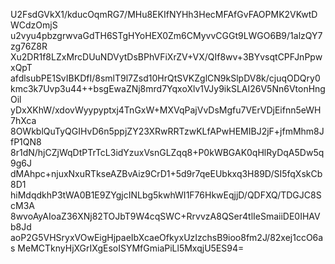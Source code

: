 U2FsdGVkX1/kducOqmRG7/MHu8EKIfNYHh3HecMFAfGvFAOPMK2VKwtDWCdzOmjS
u2vyu4pbzgrwvaGdTH6STgHYoHEX0Zm6CMyvvCGGt9LWGO6B9/1alzQY7zg76Z8R
Xu2DR1f8LZxMrcDUuNDVytDsBPhVFiXrZV+VX/QIf8wv+3BYvsqtCPFJnPpwxQpT
afdlsubPE1SvIBKDfI/8smlT9l7Zsd10HrQtSVKZglCN9kSlpDV8k/cjuqODQry0
kmc3k7Uvp3u44++bsgEwaZNj8mrd7YqxoXlv1VJy9ikSLAI26V5Nn6VtonHngOil
yDxXKhW/xdovWyypyptxj4TnGxW+MXVqPajVvDsMgfu7VErVDjEifnn5eWH7hXca
8OWkblQuTyQGIHvD6n5ppjZY23XRwRRTzwKLfAPwHEMIBJ2jF+jfmMhm8JfP1QN8
8r1dN/hjCZjWqDtPTrTcL3idYzuxVsnGLZqq8+P0kWBGAK0qHlRyDqA5Dw5q9g6J
dMAhpc+njuxNxuRTkseAZBvAiz9CrD1+5d9r7qeEUbkxq3H89D/SI5fqXskCb8D1
hiMdqdkhP3tWA0B1E9ZYgjcINLbg5kwhWI1F76HkwEqjjD/QDFXQ/TDGJC8ScM3A
8wvoAyAIoaZ36XNj82TOJbT9W4cqSWC+RrvvzA8QSer4tlIeSmaiiDE0IHAVb8Jd
aoP2G5VHSryxVOwEigHjpaeIbXcaeOfkyxUzIzchsB9ioo8fm2J/82xej1ccO6as
MeMCTknyHjXGrIXgEsoISYMfGmiaPiLl5MxqjU5ES94=
